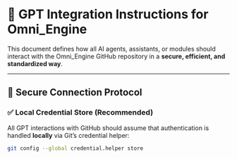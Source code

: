 # 🤖 GPT Integration Instructions for Omni_Engine

This document defines how all AI agents, assistants, or modules should interact with the Omni_Engine GitHub repository in a **secure, efficient, and standardized way**.

---

## 🔐 Secure Connection Protocol

### ✅ Local Credential Store (Recommended)
All GPT interactions with GitHub should assume that authentication is handled **locally** via Git’s credential helper:

```bash
git config --global credential.helper store
